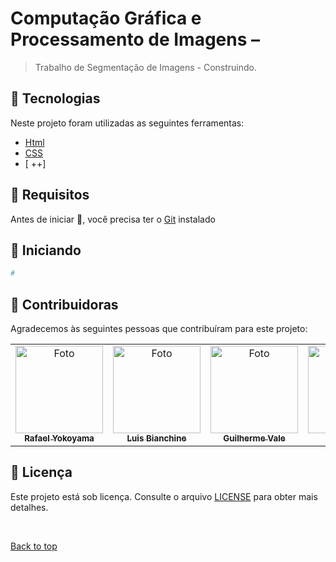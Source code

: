 # Computação Gráfica e Processamento de Imagens –



> Trabalho de Segmentação de Imagens - Construindo.


## :rocket: Tecnologias ##

Neste projeto foram utilizadas as seguintes ferramentas:

- [Html](https://developer.mozilla.org/pt-BR/docs/Web/HTML/Element/html/)  
- [CSS](https://developer.mozilla.org/pt-BR/docs/Web/CSS)  
- [ ++]


## :closed_book: Requisitos ##

Antes de iniciar :checkered_flag:, você precisa ter o [Git](https://git-scm.com) instalado

## :checkered_flag: Iniciando ##

```bash
# 

```

## 🤝 Contribuidoras

Agradecemos às seguintes pessoas que contribuíram para este projeto:

<table>
  <tr>
    <td align="center">
      <a href="#">
        <img src="https://avatars.githubusercontent.com/u/60978293?s=400&u=ac4be92aaa9bd68b77f92a473400213582d3e032&v=4" width="140px;" alt="Foto "/><br>
        <sub>
          <b>Rafael Yokoyama</b>
        </sub>
      </a>
    </td>
      <td align="center">
      <a href="#">
        <img src="https://avatars.githubusercontent.com/u/67959452?v=4" width="140px;" alt="Foto "/><br>
        <sub>
          <b>Luis Bianchine</b>
        </sub>
      </a>
    </td>
       <td align="center">
      <a href="#">
        <img src="https://avatars.githubusercontent.com/u/88517755?v=4" width="140px;" alt="Foto "/><br>
        <sub>
          <b>Guilherme Vale</b>
        </sub>
      </a>
    </td>
       <td align="center">
      <a href="#">
        <img src="https://avatars.githubusercontent.com/u/81210377?v=4" width="140px;" alt="Foto "/><br>
        <sub>
          <b>João Xavier</b>
        </sub>
      </a>
    </td>
  </tr>
</table>

## 📝 Licença

Este projeto está sob licença. Consulte o arquivo [LICENSE](LICENSE) para obter mais detalhes.

&#xa0;

<a href="#top">Back to top</a>
  </tr>
</table>
